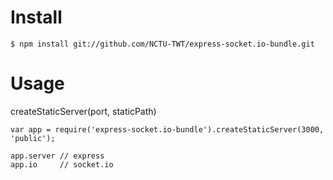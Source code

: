 # Install

    $ npm install git://github.com/NCTU-TWT/express-socket.io-bundle.git
    
# Usage

createStaticServer(port, staticPath)

    
    
    var app = require('express-socket.io-bundle').createStaticServer(3000, 'public');
    
    app.server // express
    app.io     // socket.io
